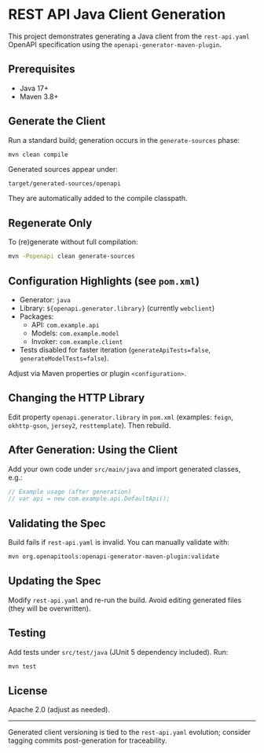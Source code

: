 # REST API Java Client Generation

This project demonstrates generating a Java client from the `rest-api.yaml` OpenAPI specification using the `openapi-generator-maven-plugin`.

## Prerequisites
- Java 17+
- Maven 3.8+

## Generate the Client
Run a standard build; generation occurs in the `generate-sources` phase:

```bash
mvn clean compile
```

Generated sources appear under:
```
target/generated-sources/openapi
```
They are automatically added to the compile classpath.

## Regenerate Only
To (re)generate without full compilation:
```bash
mvn -Popenapi clean generate-sources
```

## Configuration Highlights (see `pom.xml`)
- Generator: `java`
- Library: `${openapi.generator.library}` (currently `webclient`)
- Packages:
  - API: `com.example.api`
  - Models: `com.example.model`
  - Invoker: `com.example.client`
- Tests disabled for faster iteration (`generateApiTests=false`, `generateModelTests=false`).

Adjust via Maven properties or plugin `<configuration>`.

## Changing the HTTP Library
Edit property `openapi.generator.library` in `pom.xml` (examples: `feign`, `okhttp-gson`, `jersey2`, `resttemplate`). Then rebuild.

## After Generation: Using the Client
Add your own code under `src/main/java` and import generated classes, e.g.:
```java
// Example usage (after generation)
// var api = new com.example.api.DefaultApi();
```

## Validating the Spec
Build fails if `rest-api.yaml` is invalid. You can manually validate with:
```bash
mvn org.openapitools:openapi-generator-maven-plugin:validate
```

## Updating the Spec
Modify `rest-api.yaml` and re-run the build. Avoid editing generated files (they will be overwritten).

## Testing
Add tests under `src/test/java` (JUnit 5 dependency included). Run:
```bash
mvn test
```

## License
Apache 2.0 (adjust as needed).

---
Generated client versioning is tied to the `rest-api.yaml` evolution; consider tagging commits post-generation for traceability.

